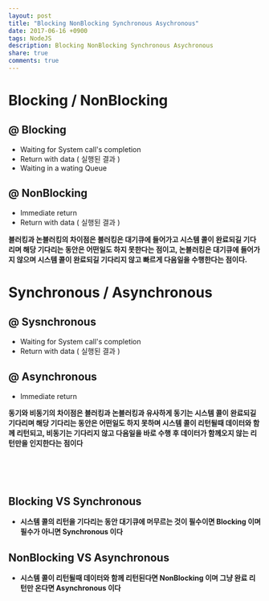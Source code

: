 ```yaml
---
layout: post
title: "Blocking NonBlocking Synchronous Asychronous"
date: 2017-06-16 +0900
tags: NodeJS
description: Blocking NonBlocking Synchronous Asychronous
share: true
comments: true
---
```


Blocking / NonBlocking
======

@ Blocking
----
- Waiting for System call's completion
- Return with data ( 실행된 결과 )
- Waiting in a wating Queue

@ NonBlocking
----
- Immediate return
- Return with data ( 실행된 결과 )


**블러킹과 논블러킹의 차이점은 블러킹은 대기큐에 들어가고 시스템 콜이 완료되길 기다리며 해당 기다리는 동안은 어떤일도 하지 못한다는 점이고, 논블러킹은 대기큐에 들어가지 않으며 시스템 콜이 완료되길 기다리지 않고 빠르게 다음일을 수행한다는 점이다.**


Synchronous / Asynchronous
=====

@ Sysnchronous
----
- Waiting for System call's completion
- Return with data ( 실행된 결과 )

@ Asynchronous
----
- Immediate return


**동기와 비동기의 차이점은 블러킹과 논블러킹과 유사하게 동기는 시스템 콜이 완료되길 기다리며 해당 기다리는 동안은 어떤일도 하지 못하며 시스템 콜이 리턴될때 데이터와 함께 리턴되고, 비동기는 기다리지 않고 다음일을 바로 수행 후 데이터가 함께오지 않는 리턴만을 인지한다는 점이다**

<br><br><br>

Blocking VS Synchronous
----
- **시스템 콜의 리턴을 기다리는 동안 대기큐에 머무르는 것이 필수이면 Blocking 이며 필수가 아니면 Synchronous 이다**

NonBlocking VS Asynchronous
----
- **시스템 콜이 리턴될때 데이터와 함께 리턴된다면 NonBlocking 이며 그냥 완료 리턴만 온다면 Asynchronous 이다**

